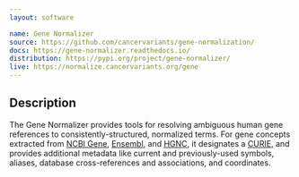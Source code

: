 ```yaml
---
layout: software

name: Gene Normalizer
source: https://github.com/cancervariants/gene-normalization/
docs: https://gene-normalizer.readthedocs.io/
distribution: https://pypi.org/project/gene-normalizer/
live: https://normalize.cancervariants.org/gene
---
```

## Description

The Gene Normalizer provides tools for resolving ambiguous human gene references to consistently-structured, normalized terms. For gene concepts extracted from [NCBI Gene](https://www.ncbi.nlm.nih.gov/gene/), [Ensembl](https://useast.ensembl.org/index.html), and [HGNC](https://www.genenames.org/), it designates a [CURIE](https://en.wikipedia.org/wiki/CURIE), and provides additional metadata like current and previously-used symbols, aliases, database cross-references and associations, and coordinates.
